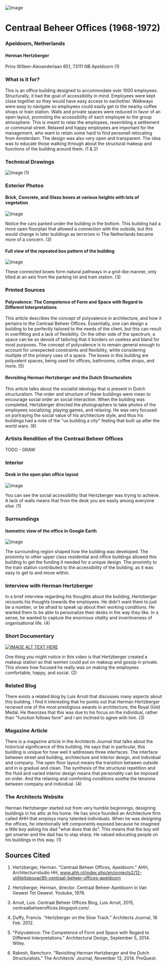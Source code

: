 ![Image](./baner.png)
# Centraal Beheer Offices (1968-1972)
### Apeldoorn, Netherlands
#### Herman Hertzberger
Prins Willem-Alexanderlaan 651, 73111 NB Apeldoorn
(1)

### What is it for?
This is an office building designed to accommodate over 1000 employees. Structurally, it had the goal of accessibility in mind. Employees were kept close together so they would have easy access to eachother. Walkways were easy to navigate so employees could easily get to the nearby coffee shops or train station. Walls and private spaces were reduced in favor of an open layout, promoting the accessibility of each employee to the group atmosphere. This is meant to relax the employees, resembling a settlement or communal street. Relaxed and happy employees are important for the management, who want to retain some hard to find personell relocating from Amsterdam. The design was also very open and transparent. The idea was to educate those walking through about the structural makeup and functions of the building around them.
(1 & 2)

### Technical Drawings
![Image](./technic.png)
(1)

### Exterior Photos

#### Brick, Concrete, and Glass boxes at various heights with lots of vegetation
![Image](./ext1.png)

Notice the cars parked under the building in the bottom. This building had a more open floorplan that allowed a connection with the outside, but this would change in later buildings as terrorism in The Netherlands became more of a concern.
(3)

#### Full view of the repeated box pattern of the building
![Image](./ext2.png)

These connected boxes form natural pathways in a grid-like manner, only tilted at an axis from the parking lot and train station.
(3)

### Printed Sources
#### Polyvalence: The Competence of Form and Space with Regard to Different Interpretations
This article describes the concept of polyvalence in architecture, and how it pertains to the Centraal Beheer Offices. Essentially, one can design a building to be perfectly tailored to the needs of the client, but this can result in overfitting and a lack of flexibility. On the other side of the spectrum, a space can be so devoid of tailoring that it borders on useless and bland for most purposes. The concept of polyvalence is to remain general enough to account for unexpected constraints and flexibility, while considering multiple of the primary uses of a space. The boxes in this building are polyvalent spaces, being used for offices, bathrooms, coffee shops, and more.
(5)

#### Revisiting Herman Hertzberger and the Dutch Structuralists
This article talks about the socialist ideology that is present in Dutch structuralism. The order and structure of these buildings were mean to encourage social order an social interaction. When the building was completed, Hertzberger directed the photographers to take photos of the employees socializing, playing games, and relaxing. He was very focused on portraying the social value of his architecture style, and thus his buildings had a note of the "us building a city" feeling that built up after the world wars.
(6)

### Artists Rendition of the Centraal Beheer Offices
TODO - DRAW

### Interior
#### Desk in the open plan office layout
![Image](./interior.png)

You can see the social accessibility that Hertzberger was trying to achieve. A lack of walls means that from the desk you are easily among everyone else.
(1)

### Surroundings
#### Isometric view of the office in Google Earth
![Image](./google_earth.png)

The surrounding region shaped how the building was developed. The proximity to other upper class residential and office buildings allowed this building to get the funding it needed for a unique design. The proximity to the train station contributed to the accessibility of the building, as it was easy to get to and move within.

### Interview with Herman Hertzberger
In a brief interview regarding his thoughts about the building, Hertzberger recounts his thoughts towards the employees. He didn't want them to just be a number, or be afraid to speak up about their working conditions. He wanted them to be able to personalize their desks in the way they like. In a sense, he wanted to capture the enormous vitality and inventiveness of organisational life.
(4)

### Short Documentary
[![IMAGE ALT TEXT HERE](http://img.youtube.com/vi/vyOcLMvewu8/0.jpg)](http://www.youtube.com/watch?v=vyOcLMvewu8)

One thing you might notice in this video is that Hertzberger created a makeup station so that women could put on makeup and gossip in private. This shows how focused he really was on making the employees comfortable, happy, and social.
(2)

### Related Blog
There exists a related blog by Luis Arruti that discusses many aspects about this building. I find it interesting that he points out that Herman Hertzberger recieved one of the most prestigious awards in architecture, the Royal Gold Medal. He theorizes that this was due to his focus on the individual, rather than "function follows form" and I am inclined to agree with him.
(3)

### Magazine Article
There is a magazine article in the Architects Journal that talks about the historical significance of this building. He says that in particular, this building is unique for how well it addresses three interfaces. The interface between street and building, architecture and interior design, and individual and company. The open floor layout means the transition between outside and in is gradual and clean. The synthesis of the structural repetition and the fluid and varied interior design means that personality can be imposed on order. And the relaxing and comforting conditions soothe the tensions between company and individual.
(4)

### The Architects Website
Herman Hertzberger started out from very humble beginnings, designing buildings in his attic at his home. He has since founded an Architecture firm called AHH that employs many talented individuals. When he was designing the offices, he intentionally left components exposed because he imagined a little boy asking his dad "what does that do". This means that the boy will get smarter and the dad has to stay sharp. He valued educating people on his buildings in this way.
(1)

## Sources Cited
1. Hertzberger, Herman. “Centraal Beheer Offices, Apeldoorn.” AHH, Architecturrstudio HH, www.ahh.nl/index.php/en/projects2/12-utiliteitsbouw/85-centraal-beheer-offices-apeldoorn

2. Hertzberger, Herman, director. Centraal Beheer Apeldoorn in Van Gewest Tot Gewest. Youtube, 1978.

3. Arruit, Luis. Centraal Beheer Offices Blog, Luis Arruit, 2015, centraalbeheeroffices.blogspot.com/.

4. Duffy, Francis. “Hertzberger on the Slow Track.” Architects Journal, 16 Feb. 2012.

5. "Polyvalence: The Competence of Form and Space with Regard to Different Interpretations." Architectural Design, September 5, 2014. Wiley.

6. Rakesh, Ramchurn. "Revisiting Herman Hertzberger and the Dutch Structuralists." The Architects' Journal, November 13, 2014. ProQuest.
